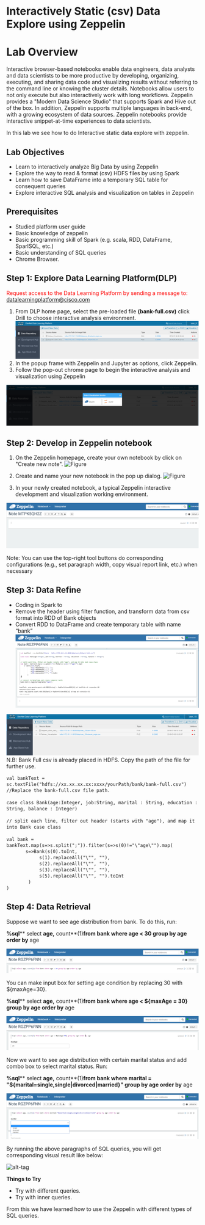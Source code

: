 

# **Interactively Static (csv) Data Explore using Zeppelin**

# **Lab Overview**

Interactive browser-based notebooks enable data engineers, data analysts and data scientists to be more productive by developing, organizing, executing, and sharing data code and visualizing results without referring to the command line or knowing the cluster details. Notebooks allow users to not only execute but also interactively work with long workflows. Zeppelin provides a &quot;Modern Data Science Studio&quot; that supports Spark and Hive out of the box. In addition, Zeppelin supports multiple languages in back-end, with a growing ecosystem of data sources. Zeppelin notebooks provide interactive snippet-at-time experiences to data scientists.

In this lab we see how to do Interactive static data explore with zeppelin.


## **Lab Objectives**

- Learn to interactively analyze Big Data by using Zeppelin
- Explore the way to read &amp; format (csv) HDFS files by using Spark
- Learn how to save DataFrame into a temporary SQL table for consequent queries
- Explore interactive SQL analysis and visualization on tables in Zeppelin

## **Prerequisites**

- Studied platform user guide
- Basic knowledge of zeppelin
- Basic programming skill of Spark (e.g. scala, RDD, DataFrame, SparlSQL, etc.)
- Basic understanding of SQL queries
- Chrome Browser.

## Step 1: Explore Data Learning Platform(DLP)

<font color='red'>Request access to the Data Learning Platform by sending a message to:</font> [datalearningplatform@cisco.com](mailto:datalearningplatform@cisco.com)


1. From DLP home page, select the pre-loaded file <b>(bank-full.csv)</b> click Drill to choose interactive analysis environment.
![alt-tag](https://github.com/prakdutt/data-dev-learning-labs/blob/master/labs/data-explore-using-zeppelin/assets/selectionRawDataFile.PNG?raw=true)
2. In the popup frame with Zeppelin and Jupyter as options, click Zeppelin.
3. Follow the pop-out chrome page to begin the interactive analysis and visualization using Zeppelin

![alt-tag](https://github.com/prakdutt/data-dev-learning-labs/blob/master/labs/data-explore-using-zeppelin/assets/selectZappline.PNG?raw=true)


## Step 2: Develop in Zeppelin notebook

1. On the Zeppelin homepage, create your own notebook by click on &quot;Create new note&quot;.
![Figure](https://github.com/prakdutt/data-dev-learning-labs/blob/master/labs/data-explore-using-zeppelin/assets/welcome-to-zeppelin.png?raw=true)

2. Create and name your new notebook in the pop up dialog.
![Figure](https://github.com/prakdutt/data-dev-learning-labs/blob/master/labs/data-explore-using-zeppelin/assets/create-note.png?raw=true)

3. In your newly created notebook, a typical Zeppelin interactive development and visualization working environment.

![alt-tag](https://github.com/prakdutt/data-dev-learning-labs/blob/master/labs/data-explore-using-zeppelin/assets/ZapplineIntf.PNG?raw=true)

Note: You can use the top-right tool buttons do corresponding configurations (e.g., set paragraph width, copy visual report link, etc.) when necessary

## Step 3: Data Refine
 - Coding in Spark to
-    Remove the header using filter function, and transform data from csv format into RDD of Bank objects
-    Convert RDD to DataFrame and create temporary table with name “bank”
![alt-tag](https://github.com/prakdutt/data-dev-learning-labs/blob/master/labs/data-explore-using-zeppelin/assets/ScriptOnZepplineAfterExecution.PNG?raw=true)

![alt-tag](https://github.com/prakdutt/data-dev-learning-labs/blob/master/labs/data-explore-using-zeppelin/assets/BankFull.PNG?raw=true)
N.B: Bank Full csv is already placed in HDFS. Copy the path of the file for further use. 
```jason
val bankText = sc.textFile("hdfs://xx.xx.xx.xx:xxxx/yourPath/bank/bank-full.csv")  
//Replace the bank-full.csv file path.

case class Bank(age:Integer, job:String, marital : String, education : String, balance : Integer)

// split each line, filter out header (starts with "age"), and map it into Bank case class
 
val bank = bankText.map(s=>s.split(";")).filter(s=>s(0)!="\"age\"").map(  
       s=>Bank(s(0).toInt, 
            s(1).replaceAll("\"", ""),  
            s(2).replaceAll("\"", ""),  
            s(3).replaceAll("\"", ""),  
            s(5).replaceAll("\"", "").toInt  
        )  
)
```
## Step 4: Data Retrieval

Suppose we want to see age distribution from bank. To do this, run:

**%sql**** select **age,** count**(1)**from **bank** where **age** &lt; **30** group ****by** age **order**** by** age

![alt-tag](https://github.com/prakdutt/data-dev-learning-labs/blob/master/labs/data-explore-using-zeppelin/assets/SimpleSql.PNG?raw=true)

You can make input box for setting age condition by replacing 30 with ${maxAge=30}.

**%sql**** select **age,** count**(1)**from **bank** where **age** &lt; **${maxAge** = **30}** group ****by** age **order**** by** age

![alt-tag](https://github.com/prakdutt/data-dev-learning-labs/blob/master/labs/data-explore-using-zeppelin/assets/inputParameter.PNG?raw=true)

Now we want to see age distribution with certain marital status and add combo box to select marital status. Run:

**%sql**** select **age,** count**(1)**from **bank** where **marital** = **&quot;${marital=single,single|divorced|married}&quot;** group ****by** age **order**** by** age

![alt-tag](https://github.com/prakdutt/data-dev-learning-labs/blob/master/labs/data-explore-using-zeppelin/assets/zepplelinListbox.PNG?raw=true)

By running the above paragraphs of SQL queries, you will get corresponding visual result like below:

![alt-tag](https://github.com/prakdutt/data-dev-learning-labs/blob/master/labs/data-explore-using-zeppelin/assets/sql-results.png?raw=true)


 **Things to Try**

- Try with different queries.
- Try with inner queries.

From this we have learned how to use the Zeppelin with different types of SQL queries.


